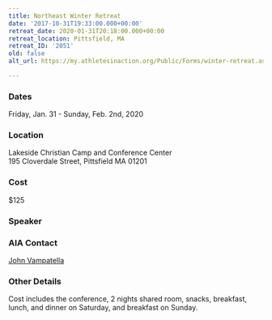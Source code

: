 ```yaml
---
title: Northeast Winter Retreat
date: '2017-10-31T19:33:00.000+00:00'
retreat_date: 2020-01-31T20:18:00.000+00:00
retreat_location: Pittsfield, MA
retreat_ID: '2051'
old: false
alt_url: https://my.athletesinaction.org/Public/Forms/winter-retreat.aspx?EventID=2051

---
```

### Dates

Friday, Jan. 31 -  Sunday, Feb. 2nd, 2020 

### Location

Lakeside Christian Camp and Conference Center  
195 Cloverdale Street, Pittsfield MA 01201

### Cost

$125

### Speaker

### AIA Contact

[John Vampatella](mailto:john.vampatella@athletesinaction.org)

### Other Details

Cost includes the conference, 2 nights shared room, snacks, breakfast, lunch, and dinner on Saturday, and breakfast on Sunday.